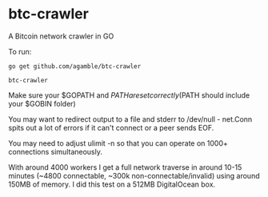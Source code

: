 # btc-crawler
A Bitcoin network crawler in GO

To run:

    go get github.com/agamble/btc-crawler
    
    btc-crawler
    
Make sure your $GOPATH and $PATH are set correctly ($PATH should include your $GOBIN folder)

You may want to redirect output to a file and stderr to /dev/null - net.Conn spits out a lot of errors if it can't connect or a peer sends EOF.

You may need to adjust ulimit -n so that you can operate on 1000+ connections simultaneously.

With around 4000 workers I get a full network traverse in around 10-15 minutes (~4800 connectable, ~300k non-connectable/invalid) using around 150MB of memory. I did this test on a 512MB DigitalOcean box.

